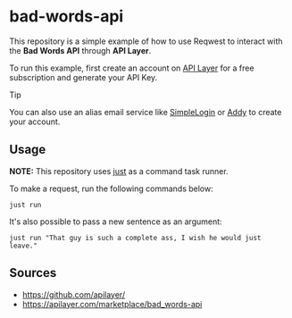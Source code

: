 # bad-words-api

This repository is a simple example of how to use Reqwest to interact with the **Bad Words API** through **API Layer**.

To run this example, first create an account on [API Layer](https://apilayer.com/) for a free subscription and generate your API Key.

> [!TIP]
> You can also use an alias email service like [SimpleLogin](https://simplelogin.io/) or [Addy](https://addy.io/) to create your account.

## Usage

**NOTE:** This repository uses [just](https://github.com/casey/just) as a command task runner.

To make a request, run the following commands below:
```shell
just run
```

It's also possible to pass a new sentence as an argument:
```shell
just run "That guy is such a complete ass, I wish he would just leave."
```

## Sources

- https://github.com/apilayer/
- https://apilayer.com/marketplace/bad_words-api